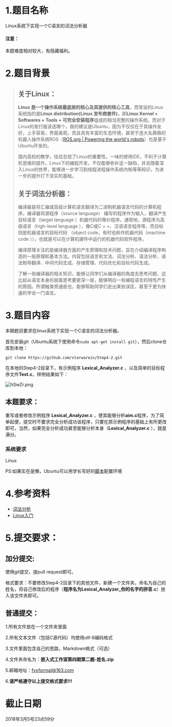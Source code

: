 # 1.题目名称

Linux系统下实现一个C语言的词法分析器

#### 注意：

本题难度相对较大，有隐藏福利。

# 2.题目背景

> ## 关于Linux：
>
> **Linux 是一个操作系统最底层的核心及其提供的核心工具**，而常说的Linux系统指的是**Linux distribution(Linux 发布商套件)**，即**Linux Kernel + Softwares + Tools + 可完全安装程序**组成的相当完整的操作系统。而对于Linux的发行版该选哪个，我的建议是Ubuntu，因为不仅仅在于其操作友好，上手容易，界面美观，而且具有丰富的生态环境，甚至于连大名鼎鼎的机器人操作系统ROS（[ROS.org | Powering the world's robots](http://link.zhihu.com/?target=http%3A//www.ros.org/)）也是基于Ubuntu开发的。
>
> 国内高校的教学，往往忽视了Linux的重要性，一味的使用IDE，不利于计算机思维的提升。Linux下的编程开发，不仅能够弥补这一缺陷，并且随着深入Linux的世界，能够进一步学习到线程进程操作系统内核等等知识，为进一步的提升打下坚实的基础。
>
> ## 关于词法分析器：
>
> 编译器是将汇编或高级计算机语言翻译为二进制机器语言代码的计算机程序。编译器将源程序（source language） 编写的程序作为输入，翻译产生目标语言（target language ）机器代码的等价程序。通常地，源程序为高级语言（high-level language ），像C或C + +、汉语语言程序等，而目标则是机器语言的目标代码 （object code，有时也称作机器代码（machine code ）），也就是可以在计算机硬件中运行的机器代码软件程序。
>
> 编译原理关注的是编译器方面的产生原理和技术问题，旨在介绍编译程序构造的一般原理和基本方法。内容包括语言和文法、词法分析、语法分析、语法制导翻译、中间代码生成、存储管理、代码优化和目标代码生成。
>
> 了解一些编译器的相关知识，能够让同学们从编译器的角度去思考问题，这比起从语言本身的层面思考要更深一层，能够明白一些编程语言的特性产生的原因。所谓触类旁通是也，能够帮助同学们走出某些误区，甚至于更为快速的学会一门语言。

# 3.题目内容

本期题目要求在linux系统下实现一个C语言的词法分析器。

首先安装git（Ubuntu系统下使用命令`sudo apt-get install git`），然后clone仓库到本地：

```
git clone https://github.com/starwarein/Step4-2.git
```

在本地的Step4-2目录下，有示例程序 **Lexical_Analyzer.c** ，以及简单的目标程序文件**Test.c**，样例结果如下：

![hSwZr.png](https://s1.ax2x.com/2018/02/04/hSwZr.png)

## 本题要求：

重写或者修改示例程序 **Lexical_Analyzer.c** ，使其能够分析**aim.c**程序，为了简单起便，提交时不要求完全分析成功该程序，只要在原示例程序的基础上有所更改即可，当然，如果完全分析成功甚至能够分析本身（**Lexical_Analyzer.c** ），就是满分。

### 系统要求

Linux

PS:如果实在是懒，Ubuntu可以用学长写好的[脚本](https://github.com/starFalll/Ubuntu_Init)配置环境

# 4.参考资料

- [词法分析](http://pandolia.net/tinyc/ch7_lexical_basic.html)
- [Linux入门](http://www.blogof33.com/post/4/)

# 5.提交要求：

## 加分提交:

使用git提交，提pull request即可。

格式要求：不要修改Step4-2目录下的其他文件，新建一个文件夹，命名为自己的姓名，将自己修改后的程序（**程序名为Lexical_Analyzer_你的名字的拼音.c**）放入该文件夹即可。

## 普通提交：

1.所有文件放在一个文件夹里面

2.所有文本文件（包括C源代码）均使用utf-8编码格式

3.文件里面包含自己的思路，Markdown格式（可选）

4.文件夹命名为：**嵌入式工作室第四期第二题-姓名.zip**

5.邮箱地址：fyxformal@163.com

6.**请严格遵守以上提交格式要求!!!**

# 截止日期
2018年3月5号23点59分



